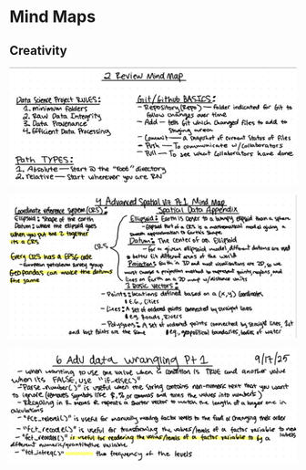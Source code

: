 # Mind Maps

## Creativity

![0905-mind_map_.jpeg](0905-Mind-Map.jpeg)

![0912-mind_map_.jpeg](0912-Mind-Map.jpg)

![0917-mind_map_.jpeg](0917-Mind-Map.jpeg)

